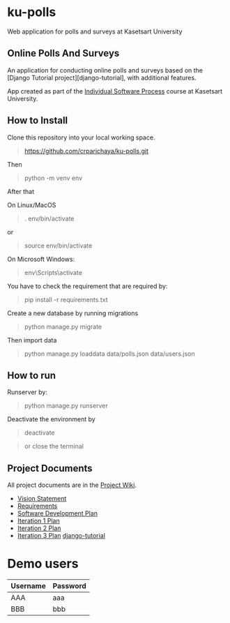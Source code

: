 # ku-polls
Web application for polls and surveys at Kasetsart University

## Online Polls And Surveys

An application for conducting online polls and surveys based
on the [Django Tutorial project][django-tutorial], with
additional features.

App created as part of the [Individual Software Process](
https://cpske.github.io/ISP) course at Kasetsart University.

## How to Install 
Clone this repository into your local working space.
> https://github.com/crparichaya/ku-polls.git

Then
> python -m venv env

After that 

On Linux/MacOS
> .  env/bin/activate

or
>  source env/bin/activate

On Microsoft Windows:

> env\Scripts\activate

You have to check the requirement that are required by:
> pip install -r requirements.txt

Create a new database by running migrations
> python manage.py migrate

Then import data
> python manage.py loaddata data/polls.json data/users.json

## How to run
Runserver by:
> python manage.py runserver

Deactivate the environment by
> deactivate

> or close the terminal


## Project Documents

All project documents are in the [Project Wiki](https://github.com/crparichaya/ku-polls/wiki).

- [Vision Statement](https://github.com/crparichaya/ku-polls/wiki/Vision-statement)
- [Requirements](https://github.com/crparichaya/ku-polls/wiki/Requirements)
- [Software Development Plan](https://github.com/crparichaya/ku-polls/wiki/Software-Development-Plan)
- [Iteration 1 Plan](https://github.com/crparichaya/ku-polls/wiki/Iteration-1-Plan)
- [Iteration 2 Plan](https://github.com/crparichaya/ku-polls/wiki/Iteration-2-Plan)
- [Iteration 3 Plan](https://github.com/crparichaya/ku-polls/wiki/Iteration-3-Plan)
[django-tutorial](https://docs.djangoproject.com/en/4.1/intro/tutorial01/)

# Demo users

| Username   | Password | 
|------------|----------| 
| AAA | aaa |
| BBB | bbb |


